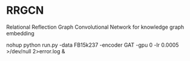 # RRGCN
Relational Reflection Graph Convolutional Network for knowledge graph embedding



nohup python run.py -data FB15k237 -encoder GAT -gpu 0 -lr 0.0005 >/dev/null 2>error.log &





